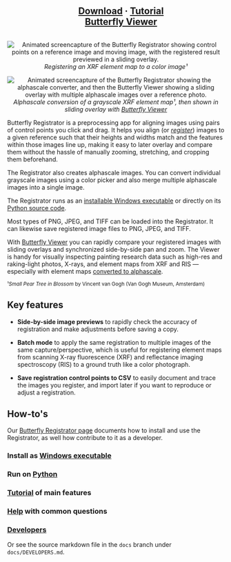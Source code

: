 <div id="user-content-toc" align="center">
  <ul>
    <summary>
      <h2 style="display: inline-block;">
        <a href="https://olive-groves.github.io/butterfly_registrator/butterfly_registrator.html#download-and-install">Download</a>
        ·
        <a href="https://olive-groves.github.io/butterfly_registrator/butterfly_registrator.html#tutorial">Tutorial</a>
        <br>
        <a href="https://github.com/olive-groves/butterfly_viewer">Butterfly Viewer</a>
      </h2>
    </summary>
  </ul>
</div>

<p align="center">
  <img src="https://github.com/olive-groves/butterfly_registrator/blob/docs/docs/images/registrator_registration.gif" alt="Animated screencapture of the Butterfly Registrator showing control points on a reference image and moving image, with the registered result previewed in a sliding overlay.">
  <br />
  <i>Registering an XRF element map to a color image¹</i>
</p>

<p align="center">
  <img src="https://github.com/olive-groves/butterfly_registrator/blob/docs/docs/images/registrator_alphascale.gif" alt="Animated screencapture of the Butterfly Registrator showing the alphascale converter, and then the Butterfly Viewer showing a sliding overlay with multiple alphascale images over a reference photo.">
  <br />
  <i>Alphascale conversion of a grayscale XRF element map¹, then shown in sliding overlay with <a href="https://github.com/olive-groves/butterfly_viewer">Butterfly Viewer</a></i>
</p>

Butterfly Registrator is a preprocessing app for aligning images using pairs of control points you click and drag. It helps you align (or [*register*](https://olive-groves.github.io/butterfly_registrator/butterfly_registrator.html#how-does-registration-work)) images to a given reference such that their heights and widths match and the features within those images line up, making it easy to later overlay and compare them without the hassle of manually zooming, stretching, and cropping them beforehand.

The Registrator also creates alphascale images. You can convert individual grayscale images using a color picker and also merge multiple alphascale images into a single image.

The Registrator runs as an [installable Windows executable](https://olive-groves.github.io/butterfly_registrator/butterfly_registrator.html#windows-executable) or directly on its [Python source code](https://olive-groves.github.io/butterfly_registrator/butterfly_registrator.html#python).

Most types of PNG, JPEG, and TIFF can be loaded into the Registrator. It can likewise save registered image files to PNG, JPEG, and TIFF.

With [Butterfly Viewer](https://olive-groves.github.io/butterfly_viewer) you can rapidly compare your registered images with sliding overlays and synchronized side-by-side pan and zoom. The Viewer is handy for visually inspecting painting research data such as high-res and raking-light photos, X-rays, and element maps from XRF and RIS — especially with element maps [converted to alphascale](https://olive-groves.github.io/butterfly_registrator/butterfly_registrator.html#convert-to-alphascale-from-grayscale).

<sup>¹*Small Pear Tree in Blossom* by Vincent van Gogh (Van Gogh Museum, Amsterdam)</sup>

## Key features

- **Side-by-side image previews** to rapidly check the accuracy of registration and make adjustments before saving a copy.

- **Batch mode** to apply the same registration to multiple images of the same capture/perspective, which is useful for registering element maps from scanning X-ray fluorescence (XRF) and reflectance imaging spectroscopy (RIS) to a ground truth like a color photograph.

- **Save registration control points to CSV** to easily document and trace the images you register, and import later if you want to reproduce or adjust a registration.

## How-to's

Our [Butterfly Registrator page](https://olive-groves.github.io/butterfly_registrator) documents how to install and use the Registrator, as well how contribute to it as a developer. 

### Install as [Windows executable](https://olive-groves.github.io/butterfly_registrator/butterfly_registrator.html#windows-executable)

### Run on [Python](https://olive-groves.github.io/butterfly_registrator/butterfly_registrator.html#python)

### [Tutorial](https://olive-groves.github.io/butterfly_registrator/butterfly_registrator.html#tutorial) of main features

### [Help](https://olive-groves.github.io/butterfly_registrator/butterfly_registrator.html#help) with common questions

### [Developers](https://olive-groves.github.io/butterfly_registrator/butterfly_registrator.html#developers)

Or see the source markdown file in the `docs` branch under `docs/DEVELOPERS.md`.
